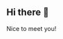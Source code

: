 ## Hi there 👋

<!--
**CKeJIeToH4uK/CKeJIeToH4uK** is a ✨ _special_ ✨ repository because its `README.md` (this file) appears on your GitHub profile.

Here are some ideas to get you started:

- 🔭 I’m currently study at HSE
- 🌱 I’m currently learning ML, C++, mathematics
- 🤔 I’m looking for help with C++, math
- 💬 Ask me about DS, school math
- 📫 How to reach me: HSE, MSC
- 😄 Pronouns: He
- ⚡ Fun fact: I came from Chelyabinsk to enter HSE. I love skiing and chilling.
--> Nice to meet you!
